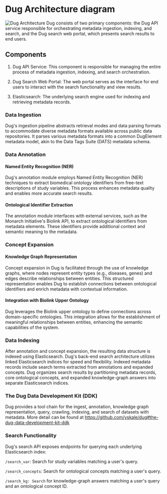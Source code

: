 # Dug Architecture diagram
![Dug Architecture](https://github.com/yskale/search-documentation/assets/14827177/b4037930-8a41-4e01-9fb9-6db1cd5eb203) Dug consists of two primary components: the Dug API service responsible for orchestrating metadata ingestion, indexing, and search, and the Dug search web portal, which presents search results to end users.

## Components
1. Dug API Service: This component is responsible for managing the entire process of metadata ingestion, indexing, and search orchestration.

2. Dug Search Web Portal: The web portal serves as the interface for end users to interact with the search functionality and view results.

3. Elasticsearch: The underlying search engine used for indexing and retrieving metadata records.

### Data Ingestion
Dug's ingestion pipeline abstracts retrieval modes and data parsing formats to accommodate diverse metadata formats available across public data repositories. It parses various metadata formats into a common DugElement metadata model, akin to the Data Tags Suite (DATS) metadata schema. 

### Data Annotation
#### Named Entity Recognition (NER)
Dug's annotation module employs Named Entity Recognition (NER) techniques to extract biomedical ontology identifiers from free-text descriptions of study variables. This process enhances metadata quality and enables more accurate search results.

#### Ontological Identifier Extraction
The annotation module interfaces with external services, such as the Monarch Initiative's Biolink API, to extract ontological identifiers from metadata elements. These identifiers provide additional context and semantic meaning to the metadata.

### Concept Expansion
#### Knowledge Graph Representation
Concept expansion in Dug is facilitated through the use of knowledge graphs, where nodes represent entity types (e.g., diseases, genes) and edges describe relationships between entities. This structured representation enables Dug to establish connections between ontological identifiers and enrich metadata with contextual information.

#### Integration with Biolink Upper Ontology
Dug leverages the Biolink upper ontology to define connections across domain-specific ontologies. This integration allows for the establishment of meaningful relationships between entities, enhancing the semantic capabilities of the system.

### Data Indexing
After annotation and concept expansion, the resulting data structure is indexed using Elasticsearch. Dug's back-end search architecture utilizes linked Elasticsearch indices for speed and flexibility. Indexed metadata records include search terms extracted from annotations and expanded concepts. Dug organizes search results by partitioning metadata records, core ontological concepts, and expanded knowledge-graph answers into separate Elasticsearch indices.

### The Dug Data Development Kit (DDK)
Dug provides a tool chain for the ingest, annotation, knowledge graph representation, query, crawling, indexing, and search of datasets with metadata. More detail can be found at https://github.com/yskale/dug#the-dug-data-development-kit-ddk  

### Search Functionality
Dug's search API exposes endpoints for querying each underlying Elasticsearch index:

`/search_var`: Search for study variables matching a user's query.

`/search_concepts`: Search for ontological concepts matching a user's query.

`/search_kg: Search` for knowledge-graph answers matching a user's query and an ontological concept ID.


